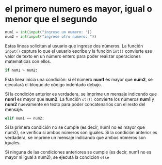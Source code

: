 #  el primero numero  es mayor, igual o menor que el segundo
```python
num1 = int(input("ingrese un numero: "))
num2 = int(input("ingrese otro numero: "))
```
Estas líneas solicitan al usuario que ingrese dos números.
La función `input()` captura lo que el usuario escribe y la función `int()` 
convierte ese valor de texto en un número entero para poder realizar operaciones matemáticas con ellos.

```python
if num1 > num2:
```
Esta línea inicia una condición: si el número __num1__ es mayor que __num2__, se ejecutará el bloque de código indentado debajo.

Si la condición anterior es verdadera, se imprime un mensaje indicando que __num1__ es mayor que __num2__. 
La función `str()` convierte los números __num1__ y __num2__ nuevamente en texto para poder concatenarlos con el resto del mensaje.

```python
elif num1 == num2:
```
Si la primera condición no se cumple (es decir, num1 no es mayor que num2), se verifica si ambos números son iguales.
Si la condición anterior es verdadera, se imprime un mensaje indicando que ambos números son iguales.

Si ninguna de las condiciones anteriores se cumple (es decir, num1 no es mayor ni igual a num2), se ejecuta la condicion `else`
